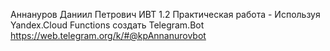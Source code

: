 Аннануров Даниил Петрович ИВТ 1.2
Практическая работа - Используя Yandex.Cloud Functions создать Telegram.Bot
https://web.telegram.org/k/#@kpAnnanurovbot
